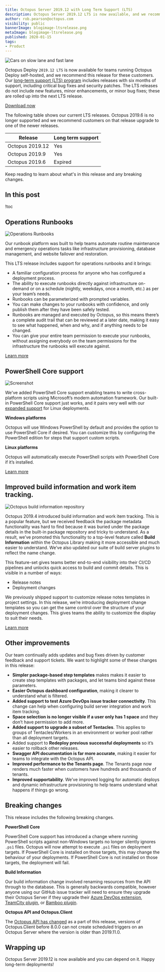 ```yaml
---
title: Octopus Server 2019.12 with Long Term Support (LTS)
description: Octopus Server 2019.12 LTS is now available, and we recommend this release for self-hosted customers. This release includes Operations Runbooks, PowerShell Core support, improved build information and work item tracking and more.
author: rob.pearson@octopus.com
visibility: public
bannerImage: blogimage-ltsrelease.png
metaImage: blogimage-ltsrelease.png
published: 2020-01-15
tags:
- Product
---
```


![Cars on slow lane and fast lane](blogimage-ltsrelease.png)

Octopus Deploy `2019.12 LTS` is now available for teams running Octopus Deploy self-hosted, and we recommend this release for these customers. Our [long-term support (LTS) program](https://octopus.com/docs/administration/upgrading/long-term-support) includes releases with six months of support, including critical bug fixes and security patches. The LTS releases do not include new features, minor enhancements, or minor bug fixes; these are rolled up into the next LTS release.

<a href="https://octopus.com/downloads" class="btn btn-primary btn-lg">Download now</a>

The following table shows our current LTS releases. Octopus 2019.6 is no longer supported and we recommend customers on that release upgrade to one of the newer releases.

| Release               | Long term support           |
| --------------------- | --------------------------- |
| Octopus 2019.12       | Yes                         |
| Octopus 2019.9        | Yes                         |
| Octopus 2019.6        | Expired                     |

Keep reading to learn about what's in this release and any breaking changes.

<h2>In this post </h2>

!toc

## Operations Runbooks

![Operations Runbooks](operations-runbooks.png "width=600")

Our runbook platform was built to help teams automate routine maintenance and emergency operations tasks like infrastructure provisioning, database management, and website failover and restoration. 

This LTS release includes support for operations runbooks and it brings: 

* A familiar configuration process for anyone who has configured a deployment process.
* The ability to execute runbooks directly against infrastructure on-demand or on a schedule (nightly, weekdays, once a month, etc.) as per your team’s needs. 
* Runbooks can be parameterized with prompted variables.
* You can make changes to your runbooks with confidence, and only publish them after they have been safely tested.
* Runbooks are managed and executed by Octopus, so this means there’s a complete audit trail that can be reviewed at a later date, making it easy to see what happened, when and why, and if anything needs to be changed.
* You can give your entire team permission to execute your runbooks, without assigning everybody on the team permissions for the infrastructure the runbooks will execute against.

[Learn more](https://octopus.com/docs/deployment-process/operations-runbooks)

## PowerShell Core support

![Screenshot ](powershell-core.png "width=600")

We've added PowerShell Core support enabling teams to write cross-platform scripts using Microsoft’s modern automation framework. Our built-in PowerShell Core support just works, and it pairs very well with our [expanded support](https://octopus.com/blog/tentacle-on-linux) for Linux deployments. 

**Windows platforms**

Octopus will use Windows PowerShell by default and provides the option to use PowerShell Core if desired. You can customize this by configuring the PowerShell edition for steps that support custom scripts.

**Linux platforms**

Octopus will automatically execute PowerShell scripts with PowerShell Core if it’s installed.

[Learn more](http://octopus.com/docs/deployment-examples/custom-scripts/powershell-core)

## Improved build information and work item tracking.

![Octopus build information repository](build-information-repository.png  "width=600")

Octopus 2019.4 introduced build information and work item tracking. This is a popular feature, but we received feedback the package metadata functionality was hard to find because it was buried under the package details in the built-in package repository and tricky to understand. As a result, we’ve promoted this functionality to a top-level feature called **Build Information** within the Octopus Library making it more accessible and much easier to understand. We’ve also updated our suite of build server plugins to reflect the name change.

This feature-set gives teams better end-to-end visibility into their CI/CD pipelines and unlocks quick access to build and commit details. This is visible in a number of ways:

- Release notes
- Deployment changes

We previously shipped support to customize release notes templates in project settings. In this release, we’re introducing deployment change templates so you can get the same control over the structure of your deployment changes. This gives teams the ability to customize the display to suit their needs. 

[Learn more](https://octopus.com/docs/packaging-applications/build-servers#build-information)

## Other improvements

Our team continually adds updates and bug fixes driven by customer feedback and support tickets. We want to highlight some of these changes in this release:

* **Simpler package-based step templates** makes makes it easier to create step templates with packages, and let teams bind against these parameters.
* **Easier Octopus dashboard configuration**, making it clearer to understand what is filtered.
* **Added support to test Azure DevOps issue tracker connectivity**. This change can help when configuring build server integration and work item tracking.
* **Space selection is no longer visible if a user only has 1 space** and they don’t have permission to add more.
* **Added support to upgrade a subset of Tentacles**. This applies to groups of Tentacles/Workers in an environment or worker pool rather than all deployment targets.
* Added support to **Redeploy previous successful deployments** so it’s easier to rollback other releases.
* **Swagger API documentation is far more accurate**, making it easier for teams to integrate with the Octopus API.
* **Improved performance to the Tenants page**. The Tenants page now renders much faster when customers have hundreds and thousands of tenants.
* **Improved supportability**. We’ve improved logging for automatic deploys and dynamic infrastructure provisioning to help teams understand what happens if things go wrong.

## Breaking changes

This release includes the following breaking changes.

**PowerShell Core**

PowerShell Core support has introduced a change where running PowerShell scripts against non-Windows targets no longer silently ignores `.ps1` files. Octopus will now attempt to execute `.ps1` files on deployment targets. If PowerShell Core is installed on those targets, this may change the behaviour of your deployments. If PowerShell Core is not installed on those targets, the deployment will fail.

**Build Information** 

Our build information change involved renaming resources from the API through to the database. This is generally backwards compatible, however anyone using our GitHub issue tracker will need to ensure they upgrade their Octopus Server if they upgrade their [Azure DevOps extension](https://marketplace.visualstudio.com/items?itemName=octopusdeploy.octopus-deploy-build-release-tasks), [TeamCity plugin](https://plugins.jetbrains.com/plugin/9038-octopus-deploy-integration), or [Bamboo plugin](https://marketplace.atlassian.com/apps/1217235/octopus-deploy-bamboo-add-on).

**Octopus API and Octopus.Client**

The [Octopus API has changed](https://github.com/OctopusDeploy/Issues/issues/4925) as a part of this release, versions of Octopus.Client before 8.0.0 can not create scheduled triggers on an Octopus Server where the version is older than 2019.11.0.

## Wrapping up

Octopus Server 2019.12 is now available and you can depend on it. Happy long-term deployments!
